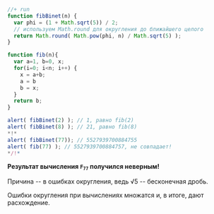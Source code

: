 

```js
//+ run
function fibBinet(n) {
  var phi = (1 + Math.sqrt(5)) / 2;
  // используем Math.round для округления до ближайшего целого
  return Math.round( Math.pow(phi, n) / Math.sqrt(5) );
}

function fib(n){
  var a=1, b=0, x;
  for(i=0; i<n; i++) {
    x = a+b;
    a = b
    b = x;
  }
  return b;
}

alert( fibBinet(2) ); // 1, равно fib(2) 
alert( fibBinet(8) ); // 21, равно fib(8)
*!*
alert( fibBinet(77)); // 5527939700884755
alert( fib(77) ); // 5527939700884757, не совпадает!
*/!*
```

**Результат вычисления <code>F<sub>77</sub></code> получился неверным!** 

Причина -- в ошибках округления, ведь √5 -- бесконечная дробь. 

Ошибки округления при вычислениях множатся и, в итоге, дают расхождение.